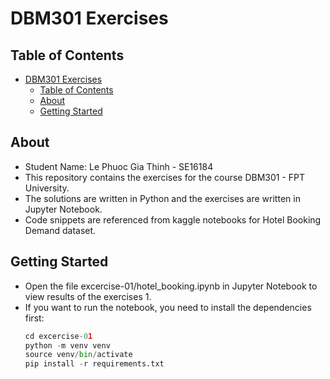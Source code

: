# DBM301 Exercises

## Table of Contents

- [DBM301 Exercises](#dbm301-exercises)
  - [Table of Contents](#table-of-contents)
  - [About ](#about-)
  - [Getting Started ](#getting-started-)

## About <a name = "about"></a>
- Student Name: Le Phuoc Gia Thinh - SE16184
- This repository contains the exercises for the course DBM301 - FPT University.
- The solutions are written in Python and the exercises are written in Jupyter Notebook.
- Code snippets are referenced from kaggle notebooks for Hotel Booking Demand dataset.

## Getting Started <a name = "getting_started"></a>
- Open the file excercise-01/hotel_booking.ipynb in Jupyter Notebook to view results of the exercises 1.
- If you want to run the notebook, you need to install the dependencies first:
  ```python
  cd excercise-01
  python -m venv venv
  source venv/bin/activate
  pip install -r requirements.txt
  ```
